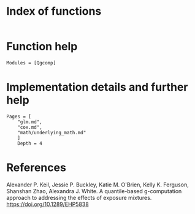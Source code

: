 
# Index of functions

```@index
```

# Function help 

```@autodocs
Modules = [Qgcomp]
```

# Implementation details and further help

```@contents
Pages = [
    "glm.md",
    "cox.md",
    "math/underlying_math.md"
    ]
    Depth = 4
```

# References
Alexander P. Keil, Jessie P. Buckley, Katie M. O'Brien, Kelly K. Ferguson, Shanshan Zhao, Alexandra J. White. A quantile-based g-computation approach to addressing the effects of exposure mixtures. <https://doi.org/10.1289/EHP5838> 
